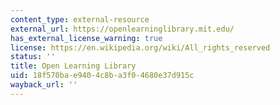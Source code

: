 ```yaml
---
content_type: external-resource
external_url: https://openlearninglibrary.mit.edu/
has_external_license_warning: true
license: https://en.wikipedia.org/wiki/All_rights_reserved
status: ''
title: Open Learning Library
uid: 18f570ba-e940-4c8b-a3f0-4680e37d915c
wayback_url: ''
---
```

